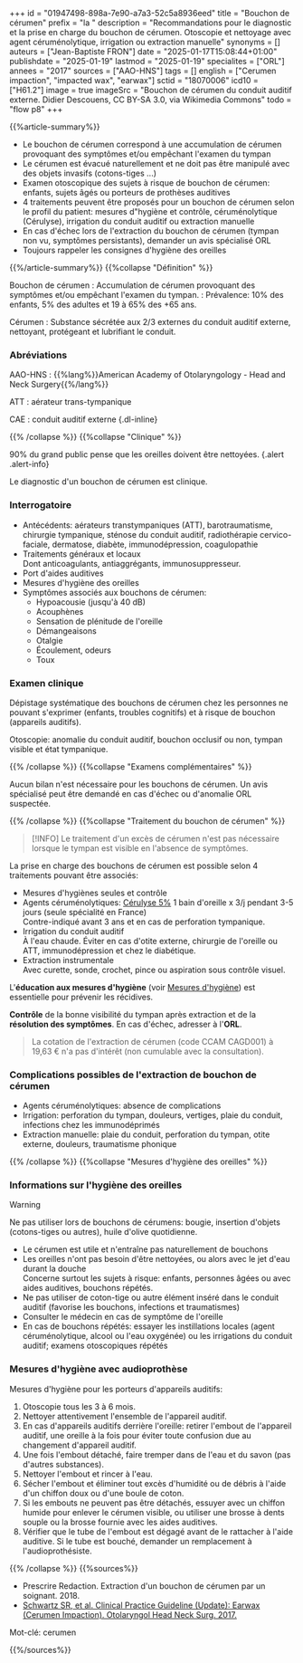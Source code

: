 +++
id = "01947498-898a-7e90-a7a3-52c5a8936eed"
title = "Bouchon de cérumen"
prefix = "la "
description = "Recommandations pour le diagnostic et la prise en charge du bouchon de cérumen. Otoscopie et nettoyage avec agent céruménolytique, irrigation ou extraction manuelle"
synonyms = []
auteurs = ["Jean-Baptiste FRON"]
date = "2025-01-17T15:08:44+01:00"
publishdate = "2025-01-19"
lastmod = "2025-01-19"
specialites = ["ORL"]
annees = "2017"
sources = ["AAO-HNS"]
tags = []
english = ["Cerumen impaction", "impacted wax", "earwax"]
sctid = "18070006"
icd10 = ["H61.2"]
image = true
imageSrc = "Bouchon de cérumen du conduit auditif externe. Didier Descouens, CC BY-SA 3.0, via Wikimedia Commons"
todo = "flow p8"
+++

{{%article-summary%}}

- Le bouchon de cérumen correspond à une accumulation de cérumen provoquant des symptômes et/ou empêchant l'examen du tympan
- Le cérumen est évacué naturellement et ne doit pas être manipulé avec des objets invasifs (cotons-tiges ...)
- Examen otoscopique des sujets à risque de bouchon de cérumen: enfants, sujets âgés ou porteurs de prothèses auditives
- 4 traitements peuvent être proposés pour un bouchon de cérumen selon le profil du patient: mesures d"hygiène et contrôle, céruménolytique (Cérulyse), irrigation du conduit auditif ou extraction manuelle
- En cas d'échec lors de l'extraction du bouchon de cérumen (tympan non vu, symptômes persistants), demander un avis spécialisé ORL
- Toujours rappeler les consignes d'hygiène des oreilles

{{%/article-summary%}}
{{%collapse "Définition" %}}

Bouchon de cérumen
: Accumulation de cérumen provoquant des symptômes et/ou empêchant l'examen du tympan.
: Prévalence: 10% des enfants, 5% des adultes et 19 à 65% des +65 ans.

Cérumen
: Substance sécrétée aux 2/3 externes du conduit auditif externe, nettoyant, protégeant et lubrifiant le conduit.

### Abréviations

AAO-HNS
: {{%lang%}}American Academy of Otolaryngology - Head and Neck Surgery{{%/lang%}}

ATT
: aérateur trans-tympanique

CAE
: conduit auditif externe
{.dl-inline}

{{% /collapse %}}
{{%collapse "Clinique" %}}

90% du grand public pense que les oreilles doivent être nettoyées.
{.alert .alert-info}

Le diagnostic d'un bouchon de cérumen est clinique.

### Interrogatoire

- Antécédents: aérateurs transtympaniques (ATT), barotraumatisme, chirurgie tympanique, sténose du conduit auditif, radiothérapie cervico-faciale, dermatose, diabète, immunodépression, coagulopathie
- Traitements généraux et locaux  
  Dont anticoagulants, antiaggrégants, immunosuppresseur.
- Port d'aides auditives
- Mesures d'hygiène des oreilles
- Symptômes associés aux bouchons de cérumen:
  - Hypoacousie (jusqu'à 40 dB)
  - Acouphènes
  - Sensation de plénitude de l'oreille
  - Démangeaisons
  - Otalgie
  - Écoulement, odeurs
  - Toux

### Examen clinique

Dépistage systématique des bouchons de cérumen chez les personnes ne pouvant s'exprimer (enfants, troubles cognitifs) et à risque de bouchon (appareils auditifs).

Otoscopie: anomalie du conduit auditif, bouchon occlusif ou non, tympan visible et état tympanique.

{{% /collapse %}}
{{%collapse "Examens complémentaires" %}}

Aucun bilan n'est nécessaire pour les bouchons de cérumen. Un avis spécialisé peut être demandé en cas d'échec ou d'anomalie ORL suspectée.

{{% /collapse %}}
{{%collapse "Traitement du bouchon de cérumen" %}}

> [!INFO]
> Le traitement d'un excès de cérumen n'est pas nécessaire lorsque le tympan est visible en l'absence de symptômes.

La prise en charge des bouchons de cérumen est possible selon 4 traitements pouvant être associés:

- Mesures d'hygiènes seules et contrôle
- Agents céruménolytiques: [Cérulyse 5%](https://base-donnees-publique.medicaments.gouv.fr/affichageDoc.php?specid=69170503&typedoc=R) 1 bain d'oreille x 3/j pendant 3-5 jours (seule spécialité en France)  
  Contre-indiqué avant 3 ans et en cas de perforation tympanique.
- Irrigation du conduit auditif  
  À l'eau chaude. Éviter en cas d'otite externe, chirurgie de l'oreille ou ATT, immunodépression et chez le diabétique.
- Extraction instrumentale  
  Avec curette, sonde, crochet, pince ou aspiration sous contrôle visuel.

L'**éducation aux mesures d'hygiène** (voir [Mesures d'hygiène](#mesures-dhygiène-des-oreilles)) est essentielle pour prévenir les récidives.

**Contrôle** de la bonne visibilité du tympan après extraction et de la **résolution des symptômes**. En cas d'échec, adresser à l'**ORL**.

> La cotation de l'extraction de cérumen (code CCAM CAGD001) à 19,63 € n'a pas d'intérêt (non cumulable avec la consultation).

### Complications possibles de l'extraction de bouchon de cérumen

- Agents céruménolytiques: absence de complications
- Irrigation: perforation du tympan, douleurs, vertiges, plaie du conduit, infections chez les immunodéprimés
- Extraction manuelle: plaie du conduit, perforation du tympan, otite externe, douleurs, traumatisme phonique

{{% /collapse %}}
{{%collapse "Mesures d'hygiène des oreilles" %}}

### Informations sur l'hygiène des oreilles

> [!WARNING]
> Ne pas utiliser lors de bouchons de cérumens: bougie, insertion d'objets (cotons-tiges ou autres), huile d'olive quotidienne.

- Le cérumen est utile et n'entraîne pas naturellement de bouchons
- Les oreilles n'ont pas besoin d'être nettoyées, ou alors avec le jet d'eau durant la douche  
  Concerne surtout les sujets à risque: enfants, personnes âgées ou avec aides auditives, bouchons répétés.
- Ne pas utiliser de coton-tige ou autre élément inséré dans le conduit auditif (favorise les bouchons, infections et traumatismes)
- Consulter le médecin en cas de symptôme de l'oreille
- En cas de bouchons répétés: essayer les instillations locales (agent céruménolytique, alcool ou l'eau oxygénée) ou les irrigations du conduit auditif; examens otoscopiques répétés

### Mesures d'hygiène avec audioprothèse

Mesures d'hygiène pour les porteurs d'appareils auditifs:

1. Otoscopie tous les 3 à 6 mois.
2. Nettoyer attentivement l'ensemble de l'appareil auditif.
3. En cas d'appareils auditifs derrière l'oreille: retirer l'embout de l'appareil auditif, une oreille à la fois pour éviter toute confusion due au changement d'appareil auditif.
4. Une fois l'embout détaché, faire tremper dans de l'eau et du savon (pas d'autres substances).
5. Nettoyer l'embout et rincer à l'eau.
6. Sécher l'embout et éliminer tout excès d'humidité ou de débris à l'aide d'un chiffon doux ou d'une boule de coton.
7. Si les embouts ne peuvent pas être détachés, essuyer avec un chiffon humide pour enlever le cérumen visible, ou utiliser une brosse à dents souple ou la brosse fournie avec les aides auditives.
8. Vérifier que le tube de l'embout est dégagé avant de le rattacher à l'aide auditive. Si le tube est bouché, demander un remplacement à l'audioprothésiste.

{{% /collapse %}}
{{%sources%}}

- Prescrire Redaction. Extraction d'un bouchon de cérumen par un soignant. 2018.
- [Schwartz SR, et al. Clinical Practice Guideline (Update): Earwax (Cerumen Impaction). Otolaryngol Head Neck Surg. 2017.](https://aao-hnsfjournals.onlinelibrary.wiley.com/doi/10.1177/0194599816671491)

Mot-clé: cerumen

{{%/sources%}}
